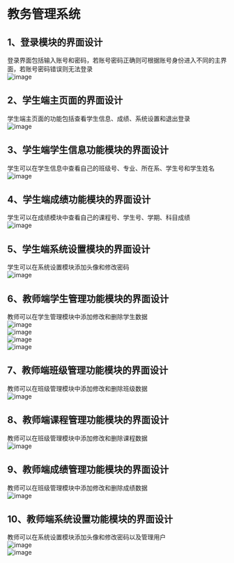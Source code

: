 # 教务管理系统
## 1、登录模块的界面设计
登录界面包括输入账号和密码，若账号密码正确则可根据账号身份进入不同的主界面，若账号密码错误则无法登录  
![image](https://github.com/Canny12138/ManagementSystem/assets/59813917/e9e3b424-f24d-4f19-bb87-15e384ebba85)  
## 2、学生端主页面的界面设计
学生端主页面的功能包括查看学生信息、成绩、系统设置和退出登录  
![image](https://github.com/Canny12138/ManagementSystem/assets/59813917/ea34e66a-13f6-4593-8237-0bc3ac908640)  
## 3、学生端学生信息功能模块的界面设计
学生可以在学生信息中查看自己的班级号、专业、所在系、学生号和学生姓名  
![image](https://github.com/Canny12138/ManagementSystem/assets/59813917/1abe5273-bc36-454d-8757-4f5cc542feb1)  
## 4、学生端成绩功能模块的界面设计
学生可以在成绩模块中查看自己的课程号、学生号、学期、科目成绩  
![image](https://github.com/Canny12138/ManagementSystem/assets/59813917/fb1b611b-b52f-4041-9ca6-cdd3e33e3fd0)  
## 5、学生端系统设置模块的界面设计
学生可以在系统设置模块添加头像和修改密码  
![image](https://github.com/Canny12138/ManagementSystem/assets/59813917/7b43dbb7-5e20-4cde-b8ab-375dce16f155)  
## 6、教师端学生管理功能模块的界面设计
教师可以在学生管理模块中添加修改和删除学生数据  
![image](https://github.com/Canny12138/ManagementSystem/assets/59813917/b4c6fdb9-5bec-4c95-9912-efd342c6b12d)  
![image](https://github.com/Canny12138/ManagementSystem/assets/59813917/20052711-6031-4a45-b23d-c9c316977d7a)  
![image](https://github.com/Canny12138/ManagementSystem/assets/59813917/cb13cbdf-22a0-43d7-84d0-c2f08d7d4e7d)  
![image](https://github.com/Canny12138/ManagementSystem/assets/59813917/21accfd0-537d-43ce-aaf8-97b8b930301d)  
## 7、教师端班级管理功能模块的界面设计
教师可以在班级管理模块中添加修改和删除班级数据  
![image](https://github.com/Canny12138/ManagementSystem/assets/59813917/8a764ed0-2ca0-46a8-98e2-9780a6c3791e)  
## 8、教师端课程管理功能模块的界面设计
教师可以在班级管理模块中添加修改和删除课程数据  
![image](https://github.com/Canny12138/ManagementSystem/assets/59813917/54ad6a07-58e7-4a64-8bfa-258089fdd34b)  
## 9、教师端成绩管理功能模块的界面设计
教师可以在班级管理模块中添加修改和删除成绩数据  
![image](https://github.com/Canny12138/ManagementSystem/assets/59813917/9b833a6a-0823-4b35-aba4-36f5aaee603a)  
## 10、教师端系统设置功能模块的界面设计
教师可以在系统设置模块添加头像和修改密码以及管理用户  
![image](https://github.com/Canny12138/ManagementSystem/assets/59813917/44e34812-ded5-450c-a8ef-4d6d3aaab01f)  
![image](https://github.com/Canny12138/ManagementSystem/assets/59813917/f6d93270-2a8d-4e24-9eb8-1debf8a0d97c)  


